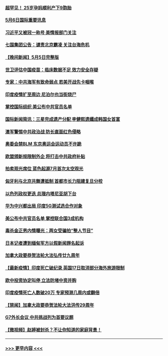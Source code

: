 #### [超罕见！ 25岁孕妈顺利产下9胞胎](../pages/prog202/a103111915.md?t=05061751) 
#### [5月6日国际重要讯息](../pages/prog202/a103111965.md?t=05061751) 
#### [习近平又被冠一称号 美情报部门关注](../pages/prog202/a103111921.md?t=05061751) 
#### [七国集团公告：谴责北京霸凌 关注台海危机](../pages/prog202/a103111840.md?t=05061751) 
#### [【晚间新闻】5月5日完整版](../pages/prog202/a103111782.md?t=05061751) 
#### [世卫评估中国疫苗：临床数据不足 效力安全存疑](../pages/prog202/a103111836.md?t=05061751) 
#### [专家：中共海军有致命弱点 若美开战先卡咽喉](../pages/prog202/a103111807.md?t=05061751) 
#### [印度疫情扩至周边 尼泊尔也当街烧尸](../pages/prog202/a103111613.md?t=05061751) 
#### [掌控国际组织 美公布中共官员名单](../pages/prog202/a103111427.md?t=05061751) 
#### [国际新闻简讯：三星完成遗产分配 李健熙遗孀成韩国女首富](../pages/prog202/a103110795.md?t=05061751) 
#### [澳军警惕中共政治战 防长直面红色侵略](../pages/prog202/a103110789.md?t=05061751) 
#### [奥委会禁BLM 东京奥运会运动员不许跪](../pages/prog202/a103111617.md?t=05061751) 
#### [欧盟颁新规限制外企 将打击中共政府补贴](../pages/prog202/a103111623.md?t=05061751) 
#### [拍卖观光席位 蓝色起源7月首次太空观光](../pages/prog202/a103111625.md?t=05061751) 
#### [匈牙利与北京共舞遭抵制 首都市长力阻建复旦分校](../pages/prog202/a103111584.md?t=05061751) 
#### [以色列政权更迭 总理内塔尼亚胡下台](../pages/prog202/a103111621.md?t=05061751) 
#### [华为中兴都出局 印度5G测试选合作对象](../pages/prog202/a103111599.md?t=05061751) 
#### [美公布中共官员名单 掌控联合国3成机构](../pages/prog202/a103111472.md?t=05061751) 
#### [毒杀金正男内情曝光：两女受骗拍“整人节目”](../pages/prog202/a103111548.md?t=05061751) 
#### [日本记者遭到缅甸军方以假新闻罪名起诉](../pages/prog202/a103111559.md?t=05061751) 
#### [加拿大政要恭贺法轮大法弘传廿九周年](../pages/prog202/a103111441.md?t=05061751) 
#### [【最新疫情】印度死亡破纪录 英国17日取消部分海外旅游限制](../pages/prog202/a103111432.md?t=05061751) 
#### [欧中投资协定叫停 立法防堵中资并购](../pages/prog202/a103111424.md?t=05061751) 
#### [印度疫情死亡人数破20万 专家预测几周内或翻倍](../pages/prog202/a103111325.md?t=05061751) 
#### [【禁闻】加拿大政要恭贺法轮大法洪传29周年](../pages/prog202/a103111416.md?t=05061751) 
#### [G7外长会议 中共挑战列为首要议题](../pages/prog202/a103111396.md?t=05061751) 
#### [【微视频】赵婷被封杀？不让你知道的家庭背景！](../pages/prog202/a103111392.md?t=05061751) 

----
#### [ >>> 更早内容 <<< ](../indexes/prog202-earlier.md)
